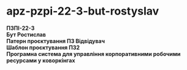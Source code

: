 # apz-pzpi-22-3-but-rostyslav

**ПЗПІ-22-3**  
**Бут Ростислав**  
**Патерн проєктування ПЗ Відвідувач**  
**Шаблон проєктування ПЗ2**  
**Програмна система для управління корпоративними робочими ресурсами у коворкінгах**
